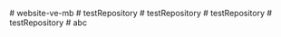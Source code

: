 
#   w e b s i t e - v e - m b  
 #   t e s t R e p o s i t o r y  
 #   t e s t R e p o s i t o r y  
 #   t e s t R e p o s i t o r y  
 #   t e s t R e p o s i t o r y  
 #   a b c  
 